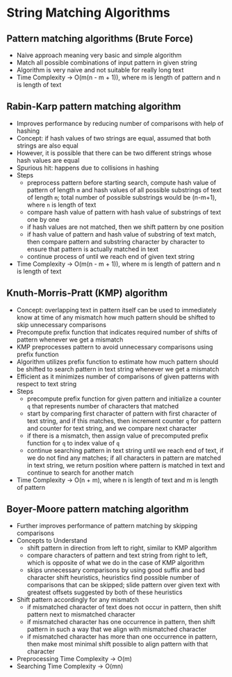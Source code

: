 # String Matching Algorithms

## Pattern matching algorithms (Brute Force)

- Naive approach meaning very basic and simple algorithm
- Match all possible combinations of input pattern in given string
- Algorithm is very naive and not suitable for really long text
- Time Complexity -> O(m(n - m + 1)), where m is length of pattern and n is length of text

## Rabin-Karp pattern matching algorithm

- Improves performance by reducing number of comparisons with help of hashing
- Concept: if hash values of two strings are equal, assumed that both strings are also equal
- However, it is possible that there can be two different strings whose hash values are equal
- Spurious hit: happens due to collisions in hashing
- Steps
    - preprocess pattern before starting search, compute hash value of pattern of length `m` and
      hash values of all possible substrings of text of length `m`; total number of possible
      substrings would be (n-m+1), where `n` is length of text
    - compare hash value of pattern with hash value of substrings of text one by one
    - if hash values are not matched, then we shift pattern by one position
    - if hash value of pattern and hash value of substring of text match, then compare pattern and
      substring character by character to ensure that pattern is actually matched in text
    - continue process of until we reach end of given text string
- Time Complexity -> O(m(n - m + 1)), where m is length of pattern and n is length of text

## Knuth-Morris-Pratt (KMP) algorithm

- Concept: overlapping text in pattern itself can be used to immediately know at time of any
  mismatch how much pattern should be shifted to skip unnecessary comparisons
- Precompute prefix function that indicates required number of shifts of pattern whenever we get a
  mismatch
- KMP preprocesses pattern to avoid unnecessary comparisons using prefix function
- Algorithm utilizes prefix function to estimate how much pattern should be shifted to search
  pattern in text string whenever we get a mismatch
- Efficient as it minimizes number of comparisons of given patterns with respect to text string
- Steps
    - precompute prefix function for given pattern and initialize a counter `q` that represents
      number of characters that matched
    - start by comparing first character of pattern with first character of text string, and if this
      matches, then increment counter `q` for pattern and counter for text string, and we compare
      next character
    - if there is a mismatch, then assign value of precomputed prefix function for `q` to index
      value of `q`
    - continue searching pattern in text string until we reach end of text, if we do not find any
      matches; if all characters in pattern are matched in text string, we return position where
      pattern is matched in text and continue to search for another match
- Time Complexity -> O(n + m), where n is length of text and m is length of pattern

## Boyer-Moore pattern matching algorithm

- Further improves performance of pattern matching by skipping comparisons
- Concepts to Understand
    - shift pattern in direction from left to right, similar to KMP algorithm
    - compare characters of pattern and text string from right to left, which is opposite of what we
      do in the case of KMP algorithm
    - skips unnecessary comparisons by using good suffix and bad character shift heuristics,
      heuristics find possible number of comparisons that can be skipped; slide pattern over given
      text with greatest offsets suggested by both of these heuristics
- Shift pattern accordingly for any mismatch
    - if mismatched character of text does not occur in pattern, then shift pattern next to
      mismatched character
    - if mismatched character has one occurrence in pattern, then shift pattern in such a way that
      we align with mismatched character
    - if mismatched character has more than one occurrence in pattern, then make most minimal shift
      possible to align pattern with that character
- Preprocessing Time Complexity -> O(m)
- Searching Time Complexity -> O(mn)
